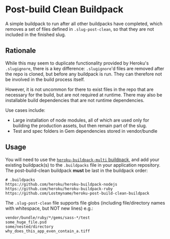 # Post-build Clean Buildpack

A simple buildpack to run after all other buildpacks have completed,
which removes a set of files defined in `.slug-post-clean`, so that they
are not included in the finished slug.

## Rationale

While this may seem to duplicate functionality provided by Heroku's
`.slugignore`, there is a key difference: `.slugignore`'d files are
removed after the repo is cloned, but before any buildpack is run. They
can therefore not be involved in the build process itself.

However, it is not uncommon for there to exist files in the repo that
are necessary for the build, but are not required at runtime. There may
also be installable build dependencies that are not runtime
dependencies.

Use cases include:

* Large installation of node modules, all of
which are used only for building the production assets, but then remain
part of the slug.
* Test and spec folders in Gem dependencies stored in vendor/bundle

## Usage

You will need to use the [`heroku-buildpack-multi`
buildpack](https://github.com/ddollar/heroku-buildpack-multi), and add
your existing buildpack(s) to the `.buildpacks` file in your application
repository. The post-build-clean buildpack **must** be last in the
buildpack order:

```
# .buildpacks
https://github.com/heroku/heroku-buildpack-nodejs
https://github.com/heroku/heroku-buildpack-ruby
https://github.com/Lostmyname/heroku-post-build-clean-buildpack
```

The `.slug-post-clean` file supports file globs (including file/directory names with whitespace, but NOT new lines) e.g.:

```
vendor/bundle/ruby/*/gems/sass-*/test
some_huge_file.psd
some/nested/directory
why_does_this_app_even_contain_a.tiff
```
